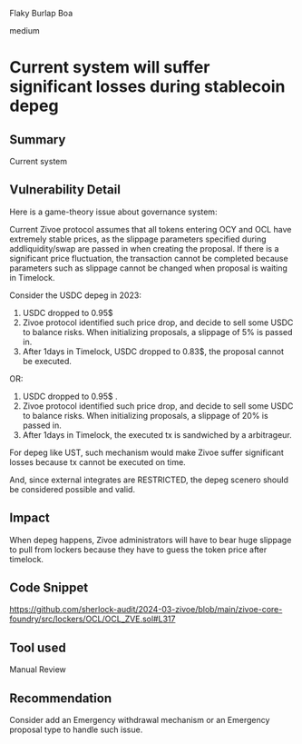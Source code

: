Flaky Burlap Boa

medium

# Current system will suffer significant losses during stablecoin depeg

## Summary

Current system 

## Vulnerability Detail

Here is a game-theory issue about governance system:

Current Zivoe protocol assumes that all tokens entering OCY and OCL have extremely stable prices, as the slippage parameters specified during addliquidity/swap are passed in when creating the proposal. If there is a significant price fluctuation, the transaction cannot be completed because parameters such as slippage cannot be changed when proposal is waiting in Timelock. 

Consider the USDC depeg in 2023:

1. USDC dropped to 0.95$ 
2. Zivoe protocol identified such price drop, and decide to sell some USDC to balance risks. When initializing proposals, a slippage of 5% is passed in.
3. After 1days in Timelock, USDC dropped to 0.83$, the proposal cannot be executed.

OR:

1. USDC dropped to 0.95$ .
2. Zivoe protocol identified such price drop, and decide to sell some USDC to balance risks. When initializing proposals, a slippage of 20% is passed in.
3. After 1days in Timelock, the executed tx is sandwiched by a arbitrageur.

For depeg like UST, such mechanism would make Zivoe suffer significant losses because tx cannot be executed on time.

And, since external integrates are RESTRICTED, the depeg scenero should be considered possible and valid.

## Impact

When depeg happens, Zivoe administrators will have to bear huge slippage to pull from lockers because they have to guess the token price after timelock.

## Code Snippet

https://github.com/sherlock-audit/2024-03-zivoe/blob/main/zivoe-core-foundry/src/lockers/OCL/OCL_ZVE.sol#L317

## Tool used

Manual Review

## Recommendation

Consider add an Emergency withdrawal mechanism or an Emergency proposal type to handle such issue.